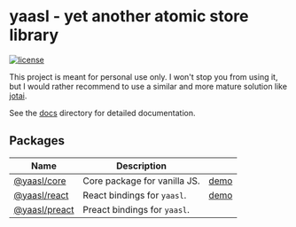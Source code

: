 # yaasl - yet another atomic store library

[![license](https://img.shields.io/github/license/PrettyCoffee/yaasl)](./LICENSE)

This project is meant for personal use only.
I won't stop you from using it, but I would rather recommend to use a similar
and more mature solution like [jotai](https://jotai.org/).

See the [docs](./docs) directory for detailed documentation.

## Packages

| Name                              | Description                  |                                                                                               |
| --------------------------------- | ---------------------------- | --------------------------------------------------------------------------------------------- |
| [@yaasl/core](./docs/core.md)     | Core package for vanilla JS. | [demo](https://codesandbox.io/p/sandbox/yaasl-vanilla-forked-qlkpjq?file=%2Fsrc%2Fcounter.ts) |
| [@yaasl/react](./docs/react.md)   | React bindings for `yaasl`.  | [demo](https://codesandbox.io/p/sandbox/amazing-curie-8kzn2y?file=%2Fsrc%2FCounter.tsx)       |
| [@yaasl/preact](./docs/preact.md) | Preact bindings for `yaasl`. |                                                                                               |

